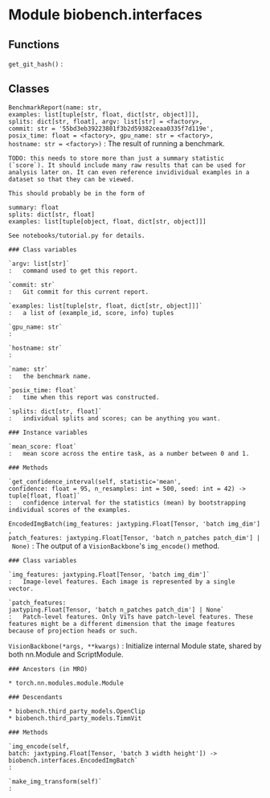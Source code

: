 Module biobench.interfaces
==========================

Functions
---------

`get_git_hash()`
:   

Classes
-------

`BenchmarkReport(name: str, examples: list[tuple[str, float, dict[str, object]]], splits: dict[str, float], argv: list[str] = <factory>, commit: str = '55bd3eb39223801f3b2d59382ceaa0335f7d119e', posix_time: float = <factory>, gpu_name: str = <factory>, hostname: str = <factory>)`
:   The result of running a benchmark.
    
    TODO: this needs to store more than just a summary statistic (`score`). It should include many raw results that can be used for analysis later on. It can even reference invidividual examples in a dataset so that they can be viewed.
    
    This should probably be in the form of
    
    summary: float
    splits: dict[str, float]
    examples: list[tuple[object, float, dict[str, object]]]
    
    See notebooks/tutorial.py for details.

    ### Class variables

    `argv: list[str]`
    :   command used to get this report.

    `commit: str`
    :   Git commit for this current report.

    `examples: list[tuple[str, float, dict[str, object]]]`
    :   a list of (example_id, score, info) tuples

    `gpu_name: str`
    :

    `hostname: str`
    :

    `name: str`
    :   the benchmark name.

    `posix_time: float`
    :   time when this report was constructed.

    `splits: dict[str, float]`
    :   individual splits and scores; can be anything you want.

    ### Instance variables

    `mean_score: float`
    :   mean score across the entire task, as a number between 0 and 1.

    ### Methods

    `get_confidence_interval(self, statistic='mean', confidence: float = 95, n_resamples: int = 500, seed: int = 42) ‑> tuple[float, float]`
    :   confidence interval for the statistics (mean) by bootstrapping individual scores of the examples.

`EncodedImgBatch(img_features: jaxtyping.Float[Tensor, 'batch img_dim'], patch_features: jaxtyping.Float[Tensor, 'batch n_patches patch_dim'] | None)`
:   The output of a `VisionBackbone`'s `img_encode()` method.

    ### Class variables

    `img_features: jaxtyping.Float[Tensor, 'batch img_dim']`
    :   Image-level features. Each image is represented by a single vector.

    `patch_features: jaxtyping.Float[Tensor, 'batch n_patches patch_dim'] | None`
    :   Patch-level features. Only ViTs have patch-level features. These features might be a different dimension that the image features because of projection heads or such.

`VisionBackbone(*args, **kwargs)`
:   Initialize internal Module state, shared by both nn.Module and ScriptModule.

    ### Ancestors (in MRO)

    * torch.nn.modules.module.Module

    ### Descendants

    * biobench.third_party_models.OpenClip
    * biobench.third_party_models.TimmVit

    ### Methods

    `img_encode(self, batch: jaxtyping.Float[Tensor, 'batch 3 width height']) ‑> biobench.interfaces.EncodedImgBatch`
    :

    `make_img_transform(self)`
    :